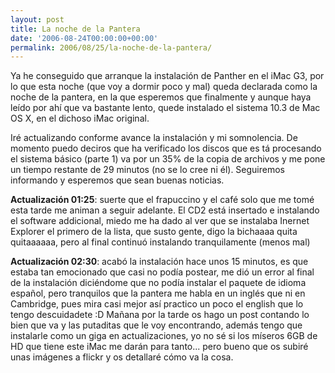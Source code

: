 ```yaml
---
layout: post
title: La noche de la Pantera
date: '2006-08-24T00:00:00+00:00'
permalink: 2006/08/25/la-noche-de-la-pantera/
---
```

Ya he conseguido que arranque la instalación de Panther en el iMac G3, por lo que esta noche (que voy a dormir poco y mal) queda declarada como la noche de la pantera, en la que esperemos que finalmente y aunque haya leído por ahí que va bastante lento, quede instalado el sistema 10.3 de Mac OS X, en el dichoso iMac original. 

Iré actualizando conforme avance la instalación y mi somnolencia. De momento puedo deciros que ha verificado los discos que es tá procesando el sistema básico (parte 1) va por un 35% de la copia de archivos y me pone un tiempo restante de 29 minutos (no se lo cree ni él). Seguiremos informando y esperemos que sean buenas noticias.

<strong>Actualización 01:25</strong>: suerte que el frapuccino y el café solo que me tomé esta tarde me animan a seguir adelante. El CD2 está insertado e instalando el software addicional, miedo me ha dado al ver que se instalaba Inernet Explorer el primero de la lista, que susto gente, digo la bichaaaa quita quitaaaaaa, pero al final continuó instalando tranquilamente (menos mal)

<strong>Actualización 02:30</strong>: acabó la instalación hace unos 15 minutos, es que estaba tan emocionado que casi no podía postear, me dió un error al final de la instalación diciéndome que no podía instalar el paquete de idioma español, pero tranquilos que la pantera me habla en un inglés que ni en Cambridge, pues mira casi mejor así practico un poco el english que lo tengo descuidadete :D Mañana por la tarde os hago un post contando lo bien que va y las putaditas que le voy encontrando, además tengo que instalarle como un giga en actualizaciones, yo no sé si los míseros 6GB de HD que tiene este iMac me darán para tanto... pero bueno que os subiré unas imágenes a flickr y os detallaré cómo va la cosa.
